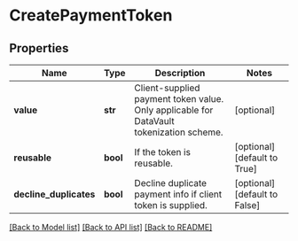 # CreatePaymentToken

## Properties
Name | Type | Description | Notes
------------ | ------------- | ------------- | -------------
**value** | **str** | Client-supplied payment token value. Only applicable for DataVault tokenization scheme. | [optional] 
**reusable** | **bool** | If the token is reusable. | [optional] [default to True]
**decline_duplicates** | **bool** | Decline duplicate payment info if client token is supplied. | [optional] [default to False]

[[Back to Model list]](../README.md#documentation-for-models) [[Back to API list]](../README.md#documentation-for-api-endpoints) [[Back to README]](../README.md)


